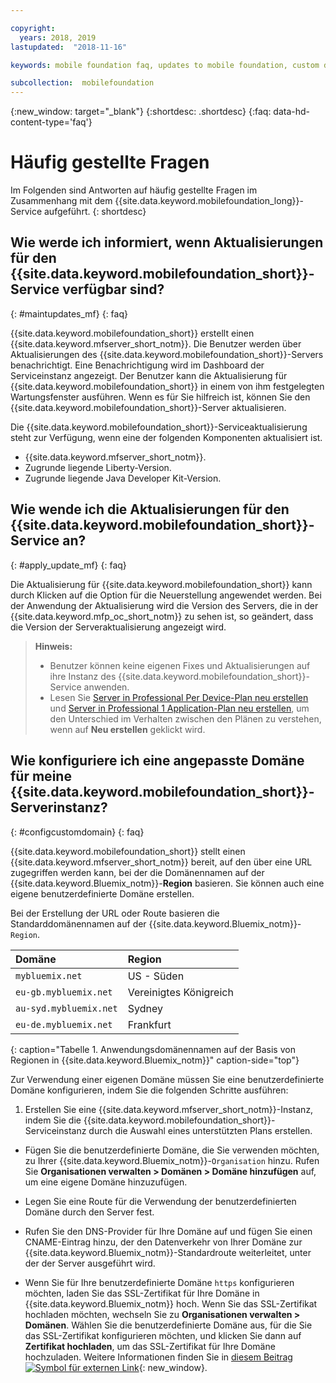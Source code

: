 ```yaml
---

copyright:
  years: 2018, 2019
lastupdated:  "2018-11-16"

keywords: mobile foundation faq, updates to mobile foundation, custom domain

subcollection:  mobilefoundation
---
```


{:new_window: target="_blank"}
{:shortdesc: .shortdesc}
{:faq: data-hd-content-type='faq'}

# Häufig gestellte Fragen

Im Folgenden sind Antworten auf häufig gestellte Fragen im Zusammenhang mit dem {{site.data.keyword.mobilefoundation_long}}-Service aufgeführt.
{: shortdesc}

## Wie werde ich informiert, wenn Aktualisierungen für den {{site.data.keyword.mobilefoundation_short}}-Service verfügbar sind?
{: #maintupdates_mf}
{: faq}

{{site.data.keyword.mobilefoundation_short}} erstellt einen {{site.data.keyword.mfserver_short_notm}}. Die Benutzer werden über Aktualisierungen des {{site.data.keyword.mobilefoundation_short}}-Servers benachrichtigt. Eine Benachrichtigung wird im Dashboard der Serviceinstanz angezeigt. Der Benutzer kann die Aktualisierung für {{site.data.keyword.mobilefoundation_short}} in einem von ihm festgelegten Wartungsfenster ausführen. Wenn es für Sie hilfreich ist, können Sie den {{site.data.keyword.mobilefoundation_short}}-Server aktualisieren.

Die {{site.data.keyword.mobilefoundation_short}}-Serviceaktualisierung steht zur Verfügung, wenn eine der folgenden Komponenten aktualisiert ist.

* {{site.data.keyword.mfserver_short_notm}}.
* Zugrunde liegende Liberty-Version.
* Zugrunde liegende Java Developer Kit-Version.

## Wie wende ich die Aktualisierungen für den {{site.data.keyword.mobilefoundation_short}}-Service an?
{: #apply_update_mf}
{: faq}

Die Aktualisierung für {{site.data.keyword.mobilefoundation_short}} kann durch Klicken auf die Option für die Neuerstellung angewendet werden.
Bei der Anwendung der Aktualisierung wird die Version des Servers, die in der {{site.data.keyword.mfp_oc_short_notm}} zu sehen ist, so geändert, dass die Version der Serveraktualisierung angezeigt wird.

> **Hinweis:**
>  * Benutzer können keine eigenen Fixes und Aktualisierungen auf ihre Instanz des {{site.data.keyword.mobilefoundation_short}}-Service anwenden.
>  * Lesen Sie [Server in Professional Per Device-Plan neu erstellen](/docs/services/mobilefoundation?topic=mobilefoundation-c_using_mfs_p5#recreate_mobilefoundation_p5) und [Server in Professional 1 Application-Plan neu erstellen](/docs/services/mobilefoundation?topic=mobilefoundation-c_using_mfs_p2#recreate_mobilefoundation_p2), um den Unterschied im Verhalten zwischen den Plänen zu verstehen, wenn auf **Neu erstellen** geklickt wird.
>

## Wie konfiguriere ich eine angepasste Domäne für meine {{site.data.keyword.mobilefoundation_short}}-Serverinstanz?
{: #configcustomdomain}
{: faq}

{{site.data.keyword.mobilefoundation_short}} stellt einen {{site.data.keyword.mfserver_short_notm}} bereit, auf den über eine URL zugegriffen werden kann, bei der die Domänennamen auf der {{site.data.keyword.Bluemix_notm}}-**Region** basieren. Sie können auch eine eigene benutzerdefinierte Domäne erstellen.

Bei der Erstellung der URL oder Route basieren die Standarddomänennamen auf der {{site.data.keyword.Bluemix_notm}}-`Region`.

  |Domäne |  Region  |    
  |:----- | :----- |    
  |`mybluemix.net` | US - Süden |    
  |`eu-gb.mybluemix.net` | Vereinigtes Königreich  |
  |`au-syd.mybluemix.net` | Sydney  |   
  |`eu-de.mybluemix.net` | Frankfurt |   
  {: caption="Tabelle 1. Anwendungsdomänennamen auf der Basis von Regionen in {{site.data.keyword.Bluemix_notm}}" caption-side="top"}

Zur Verwendung einer eigenen Domäne müssen Sie eine benutzerdefinierte Domäne konfigurieren, indem Sie die folgenden Schritte ausführen:

1.	Erstellen Sie eine {{site.data.keyword.mfserver_short_notm}}-Instanz, indem Sie die {{site.data.keyword.mobilefoundation_short}}-Serviceinstanz durch die Auswahl eines unterstützten Plans erstellen.

+ Fügen Sie die benutzerdefinierte Domäne, die Sie verwenden möchten, zu Ihrer {{site.data.keyword.Bluemix_notm}}-`Organisation` hinzu. Rufen Sie **Organisationen verwalten > Domänen > Domäne hinzufügen** auf, um eine eigene Domäne hinzuzufügen.

+ Legen Sie eine Route für die Verwendung der benutzerdefinierten Domäne durch den Server fest.

+ Rufen Sie den DNS-Provider für Ihre Domäne auf und fügen Sie einen CNAME-Eintrag hinzu, der den Datenverkehr von Ihrer Domäne zur {{site.data.keyword.Bluemix_notm}}-Standardroute weiterleitet, unter der der Server ausgeführt wird.

+ Wenn Sie für Ihre benutzerdefinierte Domäne `https` konfigurieren möchten, laden Sie das SSL-Zertifikat für Ihre Domäne in {{site.data.keyword.Bluemix_notm}} hoch. Wenn Sie das SSL-Zertifikat hochladen möchten, wechseln Sie zu **Organisationen verwalten > Domänen**. Wählen Sie die benutzerdefinierte Domäne aus, für die Sie das SSL-Zertifikat konfigurieren möchten, und klicken Sie dann auf **Zertifikat hochladen**, um das SSL-Zertifikat für Ihre Domäne hochzuladen. Weitere Informationen finden Sie in [diesem Beitrag ![Symbol für externen Link](../../icons/launch-glyph.svg "Symbol für externen Link")](https://developer.ibm.com/bluemix/2014/09/28/ssl-certificates-bluemix-custom-domains/){: new_window}.
